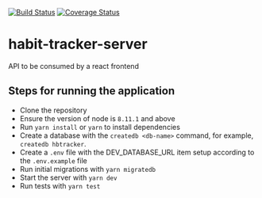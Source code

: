 [![Build Status](https://travis-ci.org/PeerProg/habit-tracker-server.svg?branch=develop)](https://travis-ci.org/PeerProg/habit-tracker-server)
[![Coverage Status](https://coveralls.io/repos/github/PeerProg/habit-tracker-server/badge.svg?branch=develop)](https://coveralls.io/github/PeerProg/habit-tracker-server?branch=develop)


# habit-tracker-server
API to be consumed by a react frontend

## Steps for running the application
- Clone the repository
- Ensure the version of node is `8.11.1` and above
- Run `yarn install` or `yarn` to install dependencies
- Create a database with the `createdb <db-name>` command, for example, `createdb hbtracker`.
- Create a `.env` file with the DEV_DATABASE_URL item setup according to the `.env.example` file
- Run initial migrations with `yarn migratedb`
- Start the server with `yarn dev`
- Run tests with `yarn test`
